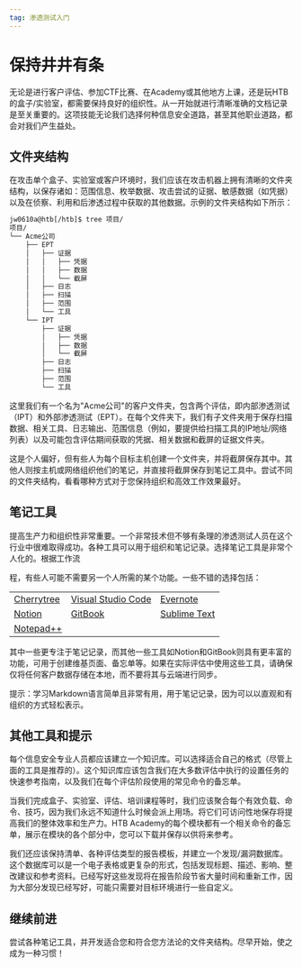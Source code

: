 ```yaml
---
tag: 渗透测试入门
---
```


保持井井有条
=================

无论是进行客户评估、参加CTF比赛、在Academy或其他地方上课，还是玩HTB的盒子/实验室，都需要保持良好的组织性。从一开始就进行清晰准确的文档记录是至关重要的。这项技能无论我们选择何种信息安全道路，甚至其他职业道路，都会对我们产生益处。

文件夹结构
----------------

在攻击单个盒子、实验室或客户环境时，我们应该在攻击机器上拥有清晰的文件夹结构，以保存诸如：范围信息、枚举数据、攻击尝试的证据、敏感数据（如凭据）以及在侦察、利用和后渗透过程中获取的其他数据。示例的文件夹结构如下所示：
```bash
jw0610a@htb[/htb]$ tree 项目/
项目/
└── Acme公司
	├── EPT
	│   ├── 证据
	│   │   ├── 凭据
	│   │   ├── 数据
	│   │   └── 截屏
	│   ├── 日志
	│   ├── 扫描
	│   ├── 范围
	│   └── 工具
	└── IPT
		├── 证据
		│   ├── 凭据
		│   ├── 数据
		│   └── 截屏
		├── 日志
		├── 扫描
		├── 范围
		└── 工具
```

这里我们有一个名为"Acme公司"的客户文件夹，包含两个评估，即内部渗透测试（IPT）和外部渗透测试（EPT）。在每个文件夹下，我们有子文件夹用于保存扫描数据、相关工具、日志输出、范围信息（例如，要提供给扫描工具的IP地址/网络列表）以及可能包含评估期间获取的凭据、相关数据和截屏的证据文件夹。

这是个人偏好，但有些人为每个目标主机创建一个文件夹，并将截屏保存其中。其他人则按主机或网络组织他们的笔记，并直接将截屏保存到笔记工具中。尝试不同的文件夹结构，看看哪种方式对于您保持组织和高效工作效果最好。

笔记工具
-----------------

提高生产力和组织性非常重要。一个非常技术但不够有条理的渗透测试人员在这个行业中很难取得成功。各种工具可以用于组织和笔记记录。选择笔记工具是非常个人化的。根据工作流

程，有些人可能不需要另一个人所需的某个功能。一些不错的选择包括：

|     |     |     |
| --- | --- | --- |
| [Cherrytree](https://www.giuspen.com/cherrytree) | [Visual Studio Code](https://code.visualstudio.com) | [Evernote](https://evernote.com) |
| [Notion](https://www.notion.so) | [GitBook](https://www.gitbook.com) | [Sublime Text](https://www.sublimetext.com) |
| [Notepad++](https://notepad-plus-plus.org/downloads) |     |     |

其中一些更专注于笔记记录，而其他一些工具如Notion和GitBook则具有更丰富的功能，可用于创建维基页面、备忘单等。如果在实际评估中使用这些工具，请确保仅将任何客户数据存储在本地，而不要将其与云端进行同步。

提示：学习Markdown语言简单且非常有用，用于笔记记录，因为可以以直观和有组织的方式轻松表示。

其他工具和提示
--------------------

每个信息安全专业人员都应该建立一个知识库。可以选择适合自己的格式（尽管上面的工具是推荐的）。这个知识库应该包含我们在大多数评估中执行的设置任务的快速参考指南，以及我们在每个评估阶段使用的常见命令的备忘单。

当我们完成盒子、实验室、评估、培训课程等时，我们应该聚合每个有效负载、命令、技巧，因为我们永远不知道什么时候会派上用场。将它们可访问性地保存将提高我们的整体效率和生产力。HTB Academy的每个模块都有一个相关命令的备忘单，展示在模块的各个部分中，您可以下载并保存以供将来参考。

我们还应该保持清单、各种评估类型的报告模板，并建立一个发现/漏洞数据库。这个数据库可以是一个电子表格或更复杂的形式，包括发现标题、描述、影响、整改建议和参考资料。已经写好这些发现将在报告阶段节省大量时间和重新工作，因为大部分发现已经写好，可能只需要对目标环境进行一些自定义。

继续前进
---------

尝试各种笔记工具，并开发适合您和符合您方法论的文件夹结构。尽早开始，使之成为一种习惯！